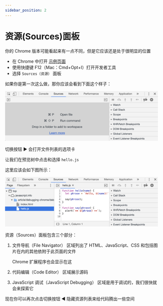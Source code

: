```yaml
---
sidebar_position: 2
---
```


# 资源(Sources)面板

你的 Chrome 版本可能看起来有一点不同，但是它应该还是处于很明显的位置

- 在 Chrome 中打开 [示例页面](https://zh.javascript.info/article/debugging-chrome/debugging/index.html)
- 使用快捷键 F12（Mac：Cmd+Opt+I）打开开发者工具
- 选择 `Sources（资源）` 面板

如果你是第一次这么做，那你应该会看到下面这个样子：

![debug_in_the_browser-01](../img/debug_in_the_browser-01.png)

切换按钮 ▶️ 会打开文件列表的选项卡

让我们在预览树中点击和选择 `hello.js`

这里应该会如下图所示：

![debug_in_the_browser-02](../img/debug_in_the_browser-02.png)

资源（Sources）面板包含三个部分：

1. 文件导航（File Navigator） 区域列出了 HTML、JavaScript、CSS 和包括图片在内的其他依附于此页面的文件

   Chrome 扩展程序也会显示在这

2. 代码编辑（Code Editor） 区域展示源码

3. JavaScript 调试（JavaScript Debugging） 区域是用于调试的，我们很快就会来探索它

现在你可以再次点击切换按钮 ◀️ 隐藏资源列表来给代码腾出一些空间